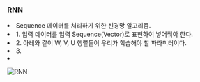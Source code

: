 ### RNN
<li> Sequence 데이터를 처리하기 위한 신경망 알고리즘. </li>
<li> 1. 입력 데이터를 입력 Sequence(Vector)로 표현하여 넣어줘야 한다. </li>
<li> 2. 아레와 같이 W, V, U 행렬들이 우리가 학습해야 할 파라미터이다. </li>
<li> 3.  </li>
<li>  </li>
 
 ![RNN](https://github.com/wjdwocks/ML-DNN/raw/main/markdown/25년/25.1.16/RNN.png)